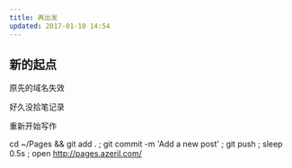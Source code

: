 ```yaml
---
title: 再出发
updated: 2017-01-10 14:54
---
```


## 新的起点


原先的域名失效


好久没拾笔记录


重新开始写作


cd ~/Pages && git add . ; git commit -m 'Add a new post' ; git push ; sleep 0.5s ; open http://pages.azeril.com/